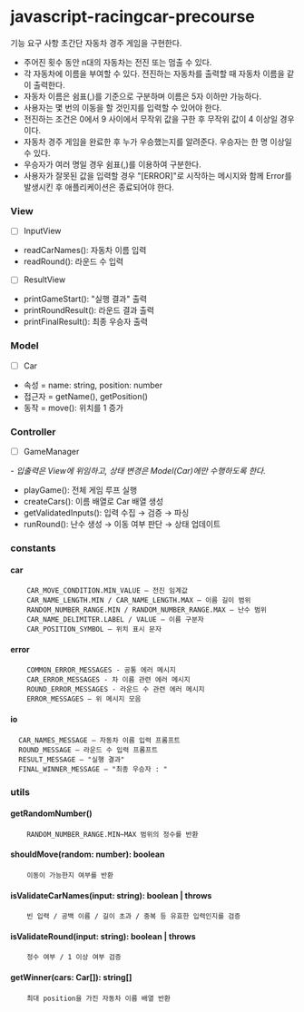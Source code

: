 # javascript-racingcar-precourse

기능 요구 사항
초간단 자동차 경주 게임을 구현한다.

- 주어진 횟수 동안 n대의 자동차는 전진 또는 멈출 수 있다.
- 각 자동차에 이름을 부여할 수 있다. 전진하는 자동차를 출력할 때 자동차 이름을 같이 출력한다.
- 자동차 이름은 쉼표(,)를 기준으로 구분하며 이름은 5자 이하만 가능하다.
- 사용자는 몇 번의 이동을 할 것인지를 입력할 수 있어야 한다.
- 전진하는 조건은 0에서 9 사이에서 무작위 값을 구한 후 무작위 값이 4 이상일 경우이다.
- 자동차 경주 게임을 완료한 후 누가 우승했는지를 알려준다. 우승자는 한 명 이상일 수 있다.
- 우승자가 여러 명일 경우 쉼표(,)를 이용하여 구분한다.
- 사용자가 잘못된 값을 입력할 경우 "[ERROR]"로 시작하는 메시지와 함께 Error를 발생시킨 후 애플리케이션은 종료되어야 한다.

### View

- [ ] InputView

- readCarNames(): 자동차 이름 입력
- readRound(): 라운드 수 입력

- [ ] ResultView

- printGameStart(): "실행 결과" 출력
- printRoundResult(): 라운드 결과 출력
- printFinalResult(): 최종 우승자 출력

### Model

- [ ] Car

- 속성 = name: string, position: number
- 접근자 = getName(), getPosition()
- 동작 = move(): 위치를 1 증가

### Controller

- [ ] GameManager

_- 입출력은 View에 위임하고, 상태 변경은 Model(Car)에만 수행하도록 한다._

- playGame(): 전체 게임 루프 실행
- createCars(): 이름 배열로 Car 배열 생성
- getValidatedInputs(): 입력 수집 → 검증 → 파싱
- runRound(): 난수 생성 → 이동 여부 판단 → 상태 업데이트

### constants

#### car

    	CAR_MOVE_CONDITION.MIN_VALUE — 전진 임계값
    	CAR_NAME_LENGTH.MIN / CAR_NAME_LENGTH.MAX — 이름 길이 범위
    	RANDOM_NUMBER_RANGE.MIN / RANDOM_NUMBER_RANGE.MAX — 난수 범위
    	CAR_NAME_DELIMITER.LABEL / VALUE — 이름 구분자
    	CAR_POSITION_SYMBOL — 위치 표시 문자

#### error

    	COMMON_ERROR_MESSAGES - 공통 에러 메시지
    	CAR_ERROR_MESSAGES - 차 이름 관련 에러 메시지
    	ROUND_ERROR_MESSAGES - 라운드 수 관련 에러 메시지
    	ERROR_MESSAGES — 위 메시지 모음

#### io

      CAR_NAMES_MESSAGE — 자동차 이름 입력 프롬프트
      ROUND_MESSAGE — 라운드 수 입력 프롬프트
      RESULT_MESSAGE — "실행 결과"
      FINAL_WINNER_MESSAGE — "최종 우승자 : "

### utils

#### getRandomNumber()

    	RANDOM_NUMBER_RANGE.MIN~MAX 범위의 정수를 반환

#### shouldMove(random: number): boolean

    	이동이 가능한지 여부를 반환

#### isValidateCarNames(input: string): boolean | throws

    	빈 입력 / 공백 이름 / 길이 초과 / 중복 등 유효한 입력인지를 검증

#### isValidateRound(input: string): boolean | throws

    	정수 여부 / 1 이상 여부 검증

#### getWinner(cars: Car[]): string[]

    	최대 position을 가진 자동차 이름 배열 반환
